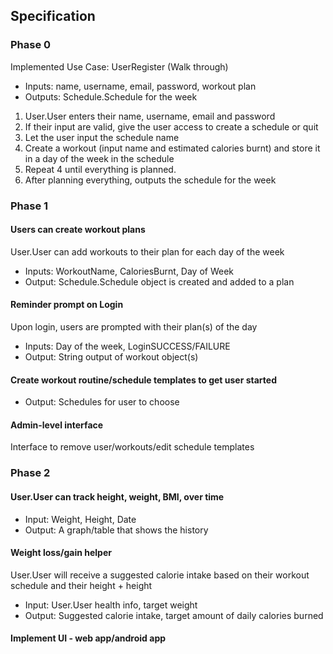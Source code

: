 ## Specification

### Phase 0
Implemented Use Case: UserRegister (Walk through)
- Inputs: name, username, email, password, workout plan
- Outputs: Schedule.Schedule for the week 
1. User.User enters their name, username, email and password
2. If their input are valid, give the user access to create a schedule or quit
3. Let the user input the schedule name
4. Create a workout (input name and estimated calories burnt) and store it in a day of the week in the schedule
5. Repeat 4 until everything is planned.
6. After planning everything, outputs the schedule for the week


### Phase 1
#### Users can create workout plans
User.User can add workouts to their plan for each day of the week 
- Inputs: WorkoutName, CaloriesBurnt, Day of Week
- Output: Schedule.Schedule object is created and added to a plan

#### Reminder prompt on Login
Upon login, users are prompted with their plan(s) of the day 
- Inputs: Day of the week, LoginSUCCESS/FAILURE
- Output: String output of workout object(s)


#### Create workout routine/schedule templates to get user started 
- Output: Schedules for user to choose

#### Admin-level interface
Interface to remove user/workouts/edit schedule templates


### Phase 2
#### User.User can track height, weight, BMI, over time
- Input: Weight, Height, Date
- Output: A graph/table that shows the history
#### Weight loss/gain helper
User.User will receive a suggested calorie intake based on their workout schedule and their height + height
- Input: User.User health info, target weight
- Output: Suggested calorie intake, target amount of daily calories burned 

#### Implement UI - web app/android app
